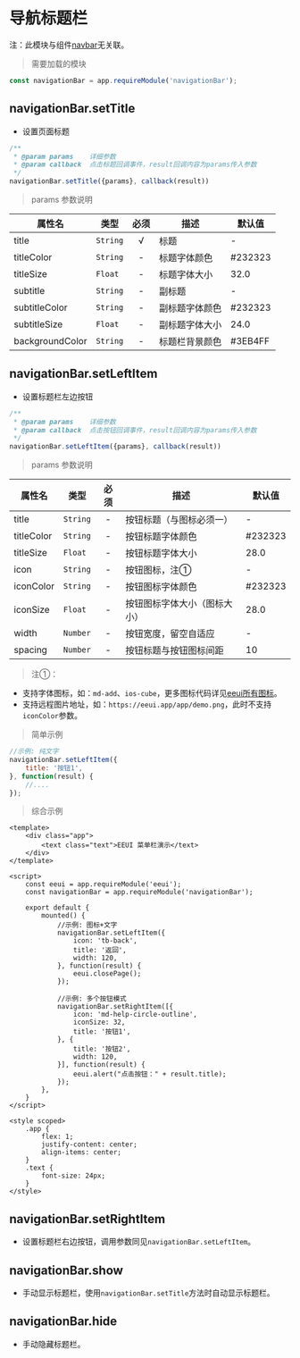 # 导航标题栏

注：此模块与组件[navbar](../component/navbar.html)无关联。

> 需要加载的模块

```js
const navigationBar = app.requireModule('navigationBar');
```

## navigationBar.setTitle

* 设置页面标题

```js
/**
 * @param params    详细参数
 * @param callback  点击标题回调事件，result回调内容为params传入参数
 */
navigationBar.setTitle({params}, callback(result))
```

> params 参数说明

| 属性名 | 类型 | 必须 | 描述 | 默认值 |
| --- | --- | :-: | --- | --- |
| title | `String` | √ | 标题 | - |
| titleColor | `String` | - | 标题字体颜色 | #232323 |
| titleSize | `Float` | - | 标题字体大小 | 32.0 |
| subtitle | `String` | - | 副标题 | - |
| subtitleColor | `String` | - | 副标题字体颜色 | #232323 |
| subtitleSize | `Float` | - | 副标题字体大小 | 24.0 |
| backgroundColor | `String` | - | 标题栏背景颜色 | #3EB4FF |


## navigationBar.setLeftItem

* 设置标题栏左边按钮

```js
/**
 * @param params    详细参数
 * @param callback  点击按钮回调事件，result回调内容为params传入参数
 */
navigationBar.setLeftItem({params}, callback(result))
```

> params 参数说明

| 属性名 | 类型 | 必须 | 描述 | 默认值 |
| --- | --- | :-: | --- | --- |
| title | `String` | - | 按钮标题（与图标必须一） | - |
| titleColor | `String` | - | 按钮标题字体颜色 | #232323 |
| titleSize | `Float` | - | 按钮标题字体大小 | 28.0 |
| icon | `String` | - | 按钮图标，注① | - |
| iconColor | `String` | - | 按钮图标字体颜色 | #232323 |
| iconSize | `Float` | - | 按钮图标字体大小（图标大小） | 28.0 |
| width | `Number` | - | 按钮宽度，留空自适应 | - |
| spacing | `Number` | - | 按钮标题与按钮图标间距 | 10 |

> 注①：

- 支持字体图标，如：`md-add`、`ios-cube`，更多图标代码详见<a href="../assets/icon/index.html" target="_blank">eeui所有图标</a>。
- 支持远程图片地址，如：`https://eeui.app/app/demo.png`，此时不支持`iconColor`参数。

> 简单示例

```js
//示例: 纯文字
navigationBar.setLeftItem({
    title: '按钮1',
}, function(result) {
    //....
});
```

> 综合示例

```vue
<template>
    <div class="app">
        <text class="text">EEUI 菜单栏演示</text>
    </div>
</template>

<script>
    const eeui = app.requireModule('eeui');
    const navigationBar = app.requireModule('navigationBar');

    export default {
        mounted() {
            //示例: 图标+文字
            navigationBar.setLeftItem({
                icon: 'tb-back',
                title: '返回',
                width: 120,
            }, function(result) {
                eeui.closePage();
            });

            //示例: 多个按钮模式
            navigationBar.setRightItem([{
                icon: 'md-help-circle-outline',
                iconSize: 32,
                title: '按钮1',
            }, {
                title: '按钮2',
                width: 120,
            }], function(result) {
                eeui.alert("点击按钮：" + result.title);
            });
        },
    }
</script>

<style scoped>
    .app {
        flex: 1;
        justify-content: center;
        align-items: center;
    }
    .text {
        font-size: 24px;
    }
</style>
```

## navigationBar.setRightItem

* 设置标题栏右边按钮，调用参数同见`navigationBar.setLeftItem`。

## navigationBar.show

* 手动显示标题栏，使用`navigationBar.setTitle`方法时自动显示标题栏。

## navigationBar.hide

* 手动隐藏标题栏。

